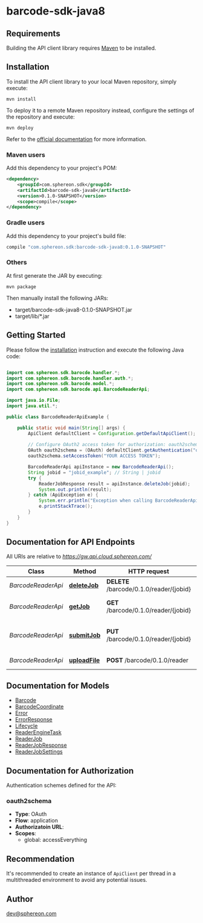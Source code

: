 # barcode-sdk-java8

## Requirements

Building the API client library requires [Maven](https://maven.apache.org/) to be installed.

## Installation

To install the API client library to your local Maven repository, simply execute:

```shell
mvn install
```

To deploy it to a remote Maven repository instead, configure the settings of the repository and execute:

```shell
mvn deploy
```

Refer to the [official documentation](https://maven.apache.org/plugins/maven-deploy-plugin/usage.html) for more information.

### Maven users

Add this dependency to your project's POM:

```xml
<dependency>
    <groupId>com.sphereon.sdk</groupId>
    <artifactId>barcode-sdk-java8</artifactId>
    <version>0.1.0-SNAPSHOT</version>
    <scope>compile</scope>
</dependency>
```

### Gradle users

Add this dependency to your project's build file:

```groovy
compile "com.sphereon.sdk:barcode-sdk-java8:0.1.0-SNAPSHOT"
```

### Others

At first generate the JAR by executing:

    mvn package

Then manually install the following JARs:

* target/barcode-sdk-java8-0.1.0-SNAPSHOT.jar
* target/lib/*.jar

## Getting Started

Please follow the [installation](#installation) instruction and execute the following Java code:

```java

import com.sphereon.sdk.barocde.handler.*;
import com.sphereon.sdk.barocde.handler.auth.*;
import com.sphereon.sdk.barocde.model.*;
import com.sphereon.sdk.barocde.api.BarcodeReaderApi;

import java.io.File;
import java.util.*;

public class BarcodeReaderApiExample {

    public static void main(String[] args) {
        ApiClient defaultClient = Configuration.getDefaultApiClient();
        
        // Configure OAuth2 access token for authorization: oauth2schema
        OAuth oauth2schema = (OAuth) defaultClient.getAuthentication("oauth2schema");
        oauth2schema.setAccessToken("YOUR ACCESS TOKEN");

        BarcodeReaderApi apiInstance = new BarcodeReaderApi();
        String jobid = "jobid_example"; // String | jobid
        try {
            ReaderJobResponse result = apiInstance.deleteJob(jobid);
            System.out.println(result);
        } catch (ApiException e) {
            System.err.println("Exception when calling BarcodeReaderApi#deleteJob");
            e.printStackTrace();
        }
    }
}

```

## Documentation for API Endpoints

All URIs are relative to *https://gw.api.cloud.sphereon.com/*

Class | Method | HTTP request | Description
------------ | ------------- | ------------- | -------------
*BarcodeReaderApi* | [**deleteJob**](docs/BarcodeReaderApi.md#deleteJob) | **DELETE** /barcode/0.1.0/reader/{jobid} | Delete a job manually
*BarcodeReaderApi* | [**getJob**](docs/BarcodeReaderApi.md#getJob) | **GET** /barcode/0.1.0/reader/{jobid} | Job definition and state
*BarcodeReaderApi* | [**submitJob**](docs/BarcodeReaderApi.md#submitJob) | **PUT** /barcode/0.1.0/reader/{jobid} | Submit Detector job for processing
*BarcodeReaderApi* | [**uploadFile**](docs/BarcodeReaderApi.md#uploadFile) | **POST** /barcode/0.1.0/reader | Upload the file


## Documentation for Models

 - [Barcode](docs/Barcode.md)
 - [BarcodeCoordinate](docs/BarcodeCoordinate.md)
 - [Error](docs/Error.md)
 - [ErrorResponse](docs/ErrorResponse.md)
 - [Lifecycle](docs/Lifecycle.md)
 - [ReaderEngineTask](docs/ReaderEngineTask.md)
 - [ReaderJob](docs/ReaderJob.md)
 - [ReaderJobResponse](docs/ReaderJobResponse.md)
 - [ReaderJobSettings](docs/ReaderJobSettings.md)


## Documentation for Authorization

Authentication schemes defined for the API:
### oauth2schema

- **Type**: OAuth
- **Flow**: application
- **Authorizatoin URL**: 
- **Scopes**: 
  - global: accessEverything


## Recommendation

It's recommended to create an instance of `ApiClient` per thread in a multithreaded environment to avoid any potential issues.

## Author

dev@sphereon.com

